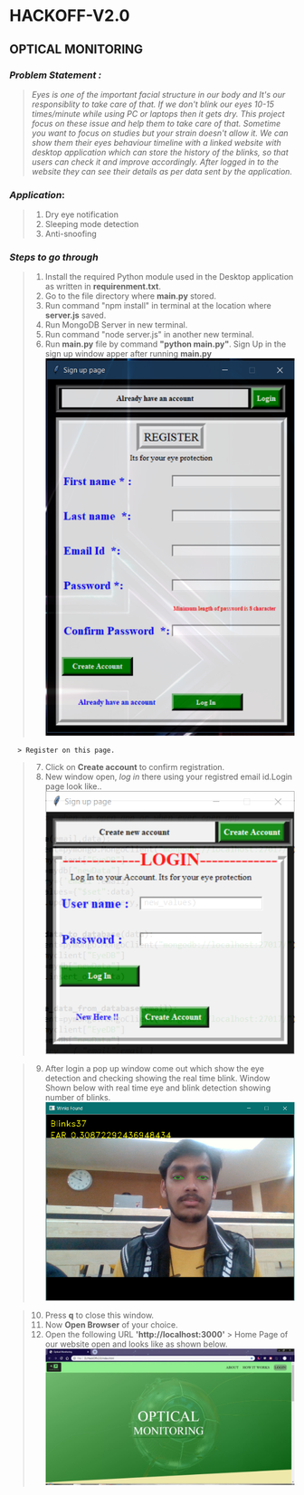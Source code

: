 # HACKOFF-V2.0

## **OPTICAL MONITORING**

### *Problem Statement :*

>*Eyes is one of the important facial structure in our body and It's our responsiblity to take care of that. If we don't blink our eyes 10-15 times/minute while using PC or laptops then it gets dry. This project focus on these issue and help them to take care of that. Sometime you want to focus on studies but your strain doesn't allow it. We can show them their eyes behaviour timeline with a linked website with desktop application which can store the history of the blinks, so that users can check it and improve accordingly. After logged in to the website they can see their details as per data sent by the application.*

### *Application*:
>1. Dry eye notification
>2. Sleeping mode detection
>3. Anti-snoofing

### *Steps to go through*
>1. Install the required Python module used in the Desktop application as written in **requirenment.txt**.
>2. Go to the file directory  where **main.py**  stored.
>3. Run command "npm install" in terminal at the location where **server.js** saved.
>4. Run MongoDB Server in new terminal.
>5. Run command "node server.js" in another new terminal.
>6. Run **main.py** file by command **"python main.py"**. Sign Up in the sign up window apper after running **main.py**
    ![signup page](https://github.com/mohit355/HACKOFF-V2.0/blob/master/public/img/signup.PNG)
    
      > Register on this page.
>7. Click on **Create account** to confirm registration.
>8. New window open, *log in* there using your registred email id.Login page look like..
    ![Login page](https://github.com/mohit355/HACKOFF-V2.0/blob/master/public/img/Capture.PNG)

>9. After login a pop up window come out which show the eye detection and checking showing the real time blink.
> Window Shown below with real time eye and blink detection showing number of blinks.
    ![eye detection](https://github.com/mohit355/HACKOFF-V2.0/blob/master/public/img/Captur.PNG)
    
>10. Press **q** to close this window.
>11. Now **Open Browser** of your choice.
>12. Open the following URL **'http://localhost:3000'**
      > Home Page of our website open  and looks like as shown below.
        ![home page](https://github.com/mohit355/HACKOFF-V2.0/blob/master/public/img/WhatsApp%20Image%202019-12-15%20at%209.36.05%20AM.jpeg)
